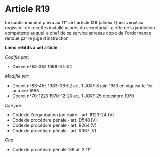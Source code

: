 # Article R19

Le cautionnement prévu au 11° de l'article 138 (alinéa 2) est versé au régisseur de recettes installé auprès du secrétariat-
greffe de la juridiction compétente auquel le chef de ce service adresse copie de l'ordonnance rendue par le juge
d'instruction.

**Liens relatifs à cet article**

_Codifié par_:

  - Décret n°58-358 1958-04-02

_Modifié par_:

  - Décret n°83-455 1983-06-02 art. 1 JORF 8 juin 1983 en vigueur le 1er octobre 1983
  - Décret n°70-1223 1970-12-23 art. 1 JORF 25 décembre 1970

_Cité par_:

  - Code de l'organisation judiciaire - art. R123-24 (V)
  - Code de procédure pénale - art. D548 (V)
  - Code de procédure pénale - art. R264 (V)
  - Code de procédure pénale - art. R367 (V)

_Cite_:

  - Code de procédure pénale 138 al. 2 11°
